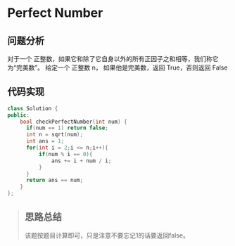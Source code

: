 # Perfect Number
## 问题分析
对于一个 正整数，如果它和除了它自身以外的所有正因子之和相等，我们称它为“完美数”。
给定一个 正整数 n， 如果他是完美数，返回 True，否则返回 False
## 代码实现
```cpp
class Solution {
public:
    bool checkPerfectNumber(int num) {
      if(num == 1) return false;  
      int n = sqrt(num);  
      int ans = 1;  
      for(int i = 2;i <= n;i++){  
          if(num % i == 0){  
              ans += i + num / i;  
          }  
      }  
      return ans == num;   
    }
};
```
>## 思路总结
>该题按题目计算即可，只是注意不要忘记1的话要返回false。
